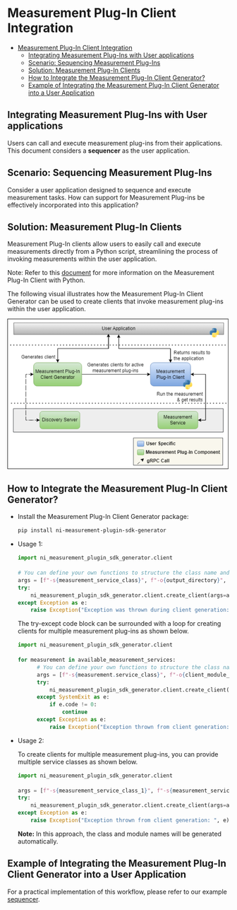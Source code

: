 # Measurement Plug-In Client Integration

- [Measurement Plug-In Client Integration](#measurement-plug-in-client-integration)
  - [Integrating Measurement Plug-Ins with User applications](#integrating-measurement-plug-ins-with-user-applications)
  - [Scenario: Sequencing Measurement Plug-Ins](#scenario-sequencing-measurement-plug-ins)
  - [Solution: Measurement Plug-In Clients](#solution-measurement-plug-in-clients)
  - [How to Integrate the Measurement Plug-In Client Generator?](#how-to-integrate-the-measurement-plug-in-client-generator)
  - [Example of Integrating the Measurement Plug-In Client Generator into a User Application](#example-of-integrating-the-measurement-plug-in-client-generator-into-a-user-application)

## Integrating Measurement Plug-Ins with User applications

Users can call and execute measurement plug-ins from their applications. This document considers a **sequencer** as the user application.

## Scenario: Sequencing Measurement Plug-Ins

Consider a user application designed to sequence and execute measurement tasks. How can support for Measurement Plug-ins be effectively incorporated into this application?

## Solution: Measurement Plug-In Clients

Measurement Plug-In clients allow users to easily call and execute measurements directly from a Python script, streamlining the process of invoking measurements within the user application.

Note: Refer to this [document](https://www.ni.com/docs/en-US/bundle/measurementplugins/page/meas-plugin-client-python.html) for more information on the Measurement Plug-In Client with Python.

The following visual illustrates how the Measurement Plug-In Client Generator can be used to create clients that invoke measurement plug-ins within the user application.

![measurement-plugin-client-workflow](./images/measurement-clients-workflow.png)

## How to Integrate the Measurement Plug-In Client Generator?

- Install the Measurement Plug-In Client Generator package:

  ```bash
  pip install ni-measurement-plugin-sdk-generator
  ```

- Usage 1:

    ```python
    import ni_measurement_plugin_sdk_generator.client

    # You can define your own functions to structure the class name and module name and validate the arguments accordingly
    args = [f"-s{measurement_service_class}", f"-o{output_directory}", f"-c{class_name}", f"-m{module_name}"]
    try:
        ni_measurement_plugin_sdk_generator.client.create_client(args=args)
    except Exception as e:
        raise Exception("Exception was thrown during client generation: ", e)
    ```

    The try-except code block can be surrounded with a loop for creating clients for multiple measurement plug-ins as shown below.

    ```python
    import ni_measurement_plugin_sdk_generator.client

    for measurement in available_measurement_services:
          # You can define your own functions to structure the class name and module name and validate the arguments accordingly
          args = [f"-s{measurement.service_class}", f"-o{client_module_directory}", f"-c{class_name}", f"-m{module_name}"]
          try:
              ni_measurement_plugin_sdk_generator.client.create_client(args=args)
          except SystemExit as e:
              if e.code != 0:
                  continue
          except Exception as e:
              raise Exception("Exception thrown from client generation: ", e)    
    ```

- Usage 2:
  
  To create clients for multiple measurement plug-ins, you can provide multiple service classes as shown below.
  
  ```python
  import ni_measurement_plugin_sdk_generator.client
  
  args = [f"-s{measurement_service_class_1}", f"-s{measurement_service_class_2}", f"-s{measurement_service_class_3}", f"-o{client_module_directory}"]
  try:
      ni_measurement_plugin_sdk_generator.client.create_client(args=args)
  except Exception as e:
      raise Exception("Exception thrown from client generation: ", e)
  ```

  **Note:** In this approach, the class and module names will be generated automatically.

## Example of Integrating the Measurement Plug-In Client Generator into a User Application

For a practical implementation of this workflow, please refer to our example [sequencer](../README.md).
